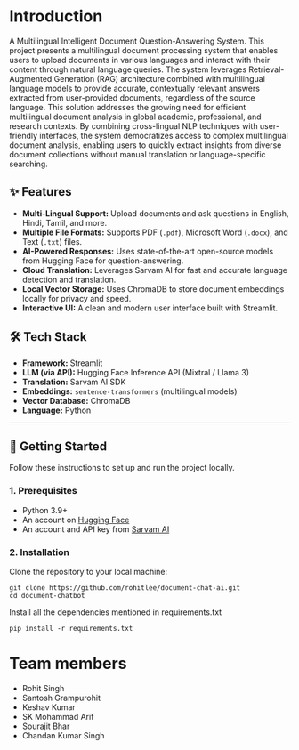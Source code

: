 # Introduction

A Multilingual Intelligent Document Question-Answering System.
This project presents a multilingual document processing system that enables users to upload documents in various languages and interact with their content through natural language queries. The system leverages Retrieval-Augmented Generation (RAG) architecture combined with multilingual language models to provide accurate, contextually relevant answers extracted from user-provided documents, regardless of the source language.
This solution addresses the growing need for efficient multilingual document analysis in global academic, professional, and research contexts. By combining cross-lingual NLP techniques with user-friendly interfaces, the system democratizes access to complex multilingual document analysis, enabling users to quickly extract insights from diverse document collections without manual translation or language-specific searching.

## ✨ Features

-   **Multi-Lingual Support:** Upload documents and ask questions in English, Hindi, Tamil, and more.
-   **Multiple File Formats:** Supports PDF (`.pdf`), Microsoft Word (`.docx`), and Text (`.txt`) files.
-   **AI-Powered Responses:** Uses state-of-the-art open-source models from Hugging Face for question-answering.
-   **Cloud Translation:** Leverages Sarvam AI for fast and accurate language detection and translation.
-   **Local Vector Storage:** Uses ChromaDB to store document embeddings locally for privacy and speed.
-   **Interactive UI:** A clean and modern user interface built with Streamlit.

## 🛠️ Tech Stack

-   **Framework:** Streamlit
-   **LLM (via API):** Hugging Face Inference API (Mixtral / Llama 3)
-   **Translation:** Sarvam AI SDK
-   **Embeddings:** `sentence-transformers` (multilingual models)
-   **Vector Database:** ChromaDB
-   **Language:** Python
---

## 🚀 Getting Started

Follow these instructions to set up and run the project locally.


### 1. Prerequisites

-   Python 3.9+
-   An account on [Hugging Face](https://huggingface.co/)
-   An account and API key from [Sarvam AI](https://www.sarvam.ai/)

### 2. Installation

Clone the repository to your local machine:
```
git clone https://github.com/rohitlee/document-chat-ai.git
cd document-chatbot
```

Install all the dependencies mentioned in requirements.txt

```
pip install -r requirements.txt
```

# Team members

- Rohit Singh
- Santosh Grampurohit
- Keshav Kumar
- SK Mohammad Arif
- Sourajit Bhar
- Chandan Kumar Singh
